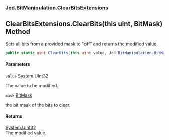 ### [Jcd.BitManipulation](Jcd.BitManipulation.md 'Jcd.BitManipulation').[ClearBitsExtensions](Jcd.BitManipulation.ClearBitsExtensions.md 'Jcd.BitManipulation.ClearBitsExtensions')

## ClearBitsExtensions.ClearBits(this uint, BitMask) Method

Sets all bits from a provided mask to "off" and returns the modified value.

```csharp
public static uint ClearBits(this uint value, Jcd.BitManipulation.BitMask mask);
```

#### Parameters

<a name='Jcd.BitManipulation.ClearBitsExtensions.ClearBits(thisuint,Jcd.BitManipulation.BitMask).value'></a>

`value` [System.UInt32](https://docs.microsoft.com/en-us/dotnet/api/System.UInt32 'System.UInt32')

The value to be modified.

<a name='Jcd.BitManipulation.ClearBitsExtensions.ClearBits(thisuint,Jcd.BitManipulation.BitMask).mask'></a>

`mask` [BitMask](Jcd.BitManipulation.BitMask.md 'Jcd.BitManipulation.BitMask')

the bit mask of the bits to clear.

#### Returns

[System.UInt32](https://docs.microsoft.com/en-us/dotnet/api/System.UInt32 'System.UInt32')  
The modified value.